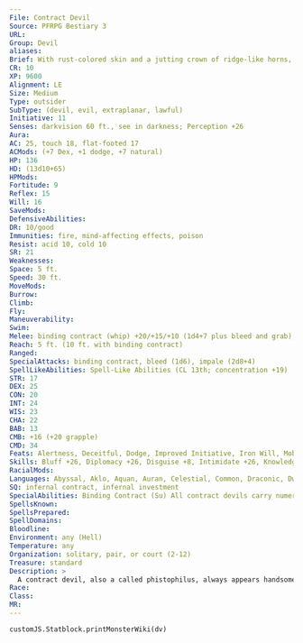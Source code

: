 ```yaml
---
File: Contract Devil
Source: PFRPG Bestiary 3
URL: 
Group: Devil
aliases: 
Brief: With rust-colored skin and a jutting crown of ridge-like horns, this muscular devil is draped in lengthy contracts.
CR: 10
XP: 9600
Alignment: LE
Size: Medium
Type: outsider
SubType: (devil, evil, extraplanar, lawful)
Initiative: 11
Senses: darkvision 60 ft., see in darkness; Perception +26
Aura: 
AC: 25, touch 18, flat-footed 17
ACMods: (+7 Dex, +1 dodge, +7 natural)
HP: 136
HD: (13d10+65)
HPMods: 
Fortitude: 9
Reflex: 15
Will: 16
SaveMods: 
DefensiveAbilities: 
DR: 10/good
Immunities: fire, mind-affecting effects, poison
Resist: acid 10, cold 10
SR: 21
Weaknesses: 
Space: 5 ft.
Speed: 30 ft.
MoveMods: 
Burrow: 
Climb: 
Fly: 
Maneuverability: 
Swim: 
Melee: binding contract (whip) +20/+15/+10 (1d4+7 plus bleed and grab), gore +11 (2d6+1)
Reach: 5 ft. (10 ft. with binding contract)
Ranged: 
SpecialAttacks: binding contract, bleed (1d6), impale (2d8+4)
SpellLikeAbilities: Spell-Like Abilities (CL 13th; concentration +19)  Constant-tongues  At Will-bestow curse (DC 20), detect thoughts (DC 18), dimension door, erase, identify, major image (DC 19), produce flame, sending  3/day-arcane eye, break enchantment, greater teleport (self plus 50 lbs. of objects only), hold person (DC 19), locate creature, mage's private sanctum, scorching ray, silence (DC 18), vision  1/day-contact other plane, delayed blast fireball (DC 23), dismissal (DC 21), plane shift (DC 23), summon (level 4, 1d6 bearded devils or 1 bone devil 50%), symbol of pain (DC 21)
STR: 17
DEX: 25
CON: 20
INT: 24
WIS: 23
CHA: 22
BAB: 13
CMB: +16 (+20 grapple)
CMD: 34
Feats: Alertness, Deceitful, Dodge, Improved Initiative, Iron Will, Mobility, Persuasive
Skills: Bluff +26, Diplomacy +26, Disguise +8, Intimidate +26, Knowledge (arcana) +23, Knowledge (nobility) +20, Knowledge (planes) +23, Knowledge (religion) +23, Linguistics +20, Perception +26, Profession (scribe) +19, Sense Motive +26, Sleight of Hand +20, Spellcraft +20
RacialMods: 
Languages: Abyssal, Aklo, Aquan, Auran, Celestial, Common, Draconic, Dwarven, Elven, Giant, Gnome, Goblin, Gnoll, Halfling, Ignan, Infernal, Orc, Sylvan, Terran, Undercommon; telepathy 100 ft., tongues
SQ: infernal contract, infernal investment
SpecialAbilities: Binding Contract (Su) All contract devils carry numerous lengthy contracts draped over their horns or within their numerous carrying cases. They can wield these contracts like whips, but deal lethal damage regardless of the armor bonus of their target. A contract devil modifies attack and damage rolls when using a binding contract by its Intelligence modifier, not its Strength modifier (this equates to a +7 bonus for most contract devils). Wounds created by a binding contract resemble horrifically deep paper cuts and cause 1d6 points of bleed damage. A contract devil can use its binding contract to disarm and trip foes as if the contract were a whip. If it is itself disarmed of the contract, the devil can rearm itself with a new contract as an immediate action.  Impale (Ex) As a swift action, a contract devil can impale an opponent grappled by its binding contract, dealing 2d8+4 points of piercing damage.  Infernal Contract (Su) As a full-round action, a contract devil can produce an infernal contract for a single living mortal creature. This contract can grant a wide range of abilities and effects, as detailed on the following page. To receive any of these bonuses, however, the mortal must sign its true name to the document of its own free will. Upon doing so, that mortal's soul is sworn to the contract devil, condemning the soul to an eternity of servitude in Hell rather than whatever fate would naturally befall it upon the mortal's death. Breaking a contract with a contract devil is difficult and dangerous (see the next page); as long as the infernal contract remains in effect, the victim cannot be restored to life after death save by a miracle or a wish. If a mortal is restored to life in this way, the contract devil immediately senses the development-it not only knows which soul has been restored to life, but also gains the benefits of a discern location spell targeted on the character or creature that restored the damned soul to life.  Infernal Investment (Su) As a subclause of all infernal contracts, a contract devil can use greater scrying at will upon any creature it has a contract with. The target creature always fails its save against the devil's scrying attempt-this ability otherwise functions at caster level 20th.
SpellsKnown: 
SpellsPrepared: 
SpellDomains: 
Bloodline: 
Environment: any (Hell)
Temperature: any
Organization: solitary, pair, or court (2-12)
Treasure: standard
Description: >
  A contract devil, also a called phistophilus, always appears handsome and confident, its chiseled features housing a perpetually smug grin. Contract devils have red skin and black hair and stand near 6-1/2 feet in height, not counting their horns. The thicket of horns around a contract devil's body increases its height to 7 feet and its weight to 350 pounds.  Contract devils serve Asmodeus, archfiends, and the vast bureaucracy of Hell as clerks, scribes, and bargainers for mortal souls. They exist to keep track of the damned, to manage Hell's endless ordinances, and, when time and opportunity permit, to coax mortals into damnation.  Most phistophiluses spend their eternities in the various courts of Hell's nine layers, particularly in the maze-like fortress-libraries where all infernal laws and oaths are recorded. Occasionally they serve similar roles on the Material Plane when summoned by particularly desperate, arrogant, or foolish mortals.  When one of the souls damned by a contract devil is restored to life (typically via powerful magic like a wish or miracle), the phistophilus immediately notices the transgression. Usually, the contract devil recruits the aid of more powerful allies to track down and punish such transgressors and to collect the escaped soul as quickly as possible.  INFERNAL CONTRACTS  While numerous types of infernal contracts exist, the following two are those most often offered to mortals by contract devils.  Evil Wishes: Upon signing this contract, a mortal is granted three wishes, as per the spell. It must use these wishes within 24 hours of signing the contract-if it does not, the wishes are wasted but it remains bound to the contract nevertheless. While the mortal chooses the intention of the wishes, the contract devil decides upon the specifics, allowing for its own diabolical interpretation of the results should the mortal imprecisely phrase a wish.  Infernal Slave: A mortal can negotiate with a contract devil for the lifelong service of a devil. The mortal chooses any type of devil (except for a contract devil) of a CR equal to or less than its own character level at the time of the bargain. Upon signing the contract, the mortal's infernal slave appears and is bound to do the mortal no harm and follow its orders for as long as it lives. Although the devil must obey its master's commands, many devils delight in corrupting the intentions of these orders in all manner of cruel or mischievous ways.  BREAKING AN INFERNAL CONTRACT  An agreement with a contract devil can only be broken in two ways. When a contract is signed, a second copy manifests; one copy is retained by the devil and the other is given to the mortal. Mortals are free to do whatever they please with the lengthy, obviously evil documents, while contract devils typically keep active contracts with them at all times. Should both copies of a contract be destroyed, any effects caused by the contract are canceled or reversed and the mortal's soul goes to its normal place of rest after death and can be resurrected as normal. Merely absconding with both copies of the contract is not enough to break the contract-as long as both copies exist, the signer's soul remains forever damned.   Alternatively, a second mortal might be allowed to adopt the terms of a contract-with its soul replacing that of the original contract signer after death. The mortal who seeks to pay the debt of another must contact the contract devil who holds the relevant contract. The contract devil has a choice of whether or not to allow one mortal to pay another's debt, but values religious and good-aligned souls over others. Shrewd manipulators, contract devils often only agree to allow one mortal to pay another's debt in return for some service or proof of worth. If a contract devil agrees to accept another soul in payment, the original contract signer retains all of the benefits of the contract, but is released from damnation and may be resurrected as normal. The new signer, however, receives no benefits, cannot be returned to life upon dying, and spends an eternity in Hell after death.
Race: 
Class: 
MR: 
---
```

```dataviewjs
customJS.Statblock.printMonsterWiki(dv)
```
